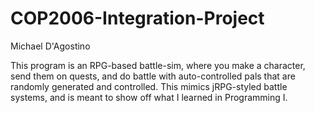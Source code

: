 # COP2006-Integration-Project
Michael D'Agostino

This program is an RPG-based battle-sim, where you make a character, send them on quests, 
and do battle with auto-controlled pals that are randomly generated and controlled. This
mimics jRPG-styled battle systems, and is meant to show off what I learned in Programming I.
